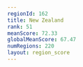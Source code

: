 ```yaml
---
regionId: 162
title: New Zealand
rank: 51
meanScore: 72.33
globalMeanScore: 67.47
numRegions: 220
layout: region_score
---
```

